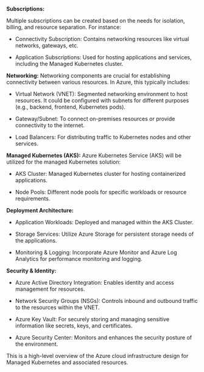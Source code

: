 **Subscriptions:**

Multiple subscriptions can be created based on the needs for isolation, billing, and resource separation. For instance:

+ Connectivity Subscription: Contains networking resources like virtual networks, gateways, etc.

+ Application Subscriptions: Used for hosting applications and services, including the Managed Kubernetes cluster.

**Networking:**
Networking components are crucial for establishing connectivity between various resources. In Azure, this typically includes:

+ Virtual Network (VNET): Segmented networking environment to host resources. It could be configured with subnets for different purposes (e.g., backend, frontend, Kubernetes pods).

+ Gateway/Subnet: To connect on-premises resources or provide connectivity to the internet.

+ Load Balancers: For distributing traffic to Kubernetes nodes and other services.

**Managed Kubernetes (AKS):**
Azure Kubernetes Service (AKS) will be utilized for the managed Kubernetes solution:

+ AKS Cluster: Managed Kubernetes cluster for hosting containerized applications.

+ Node Pools: Different node pools for specific workloads or resource requirements.

**Deployment Architecture:**
+ Application Workloads: Deployed and managed within the AKS Cluster.

+ Storage Services: Utilize Azure Storage for persistent storage needs of the applications.

+ Monitoring & Logging: Incorporate Azure Monitor and Azure Log Analytics for performance monitoring and logging.

**Security & Identity:**

+ Azure Active Directory Integration: Enables identity and access management for resources.

+ Network Security Groups (NSGs): Controls inbound and outbound traffic to the resources within the VNET.

+ Azure Key Vault: For securely storing and managing sensitive information like secrets, keys, and certificates.

+ Azure Security Center: Monitors and enhances the security posture of the environment.

This is a high-level overview of the Azure cloud infrastructure design for Managed Kubernetes and associated resources.
